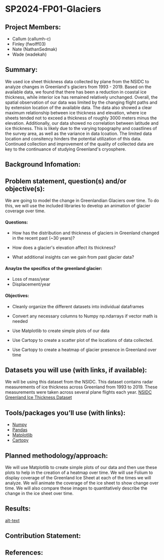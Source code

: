 # SP2024-FP01-Glaciers
## Project Members: 
- Callum (callumh-c)
- Finley (fwolff03)
- Nate (NathanSedmak)
- Wade (wadekah)
## Summary: 
We used ice sheet thickness data collected by plane from the NSIDC to analyze changes in Greenland's glaciers from 1993 - 2019. Based on the available data, we found that there has been a reduction in coastal ice thickness, while interior ice has remained relatively unchanged. Overall, the spatial observation of our data was limited by the changing flight paths and by extension location of the available data. The data also showed a clear maximum relationship between ice thickness and elevation, where ice sheets tended not to exceed a thickness of roughly 3000 meters minus the elevation. Additionally, our data showed no correlation between latitude and ice thickness. This is likely due to the varying topography and coastlines of the survey area, as well as the variance in data lcoation. The limited data location and consitency hinders the potential utilization of this data. Continued collection and improvement of the quality of collected data are key to the continuance of studying Greenland's cryosphere.

## Background Infomation:


## Problem statement, question(s) and/or objective(s):

We are going to model the change in Greenlandian Glaciers over time. To do this, we will use the included libraries to develop an animation of glacier coverage over time.

#### Questions:

- How has the distribution and thickness of glaciers in Greenland changed in the recent past (~30 years)?

- How does a glacier's elevation affect its thickness?

- What additional insights can we gain from past glacier data?

#### Anaylze the specifics of the greenland glacier:

- Loss of mass/year
- Displacement/year

#### Objectives:

- Cleanly organize the different datasets into individual dataframes

- Convert any necessary columns to Numpy np.ndarrays if vector math is needed

- Use Matplotlib to create simple plots of our data

- Use Cartopy to create a scatter plot of the locations of data collected.

- Use Cartopy to create a heatmap of glacier presence in Greenland over time

## Datasets you will use (with links, if available):

We will be using this dataset from the NSIDC. This dataset contains radar measurements of ice thickness across Greenland from 1993 to 2019. These measurements were taken across several plane flights each year. 
[NSIDC Greenland Ice Thickness Dataset](https://nsidc.org/data/nsidc-0625/versions/1)


## Tools/packages you’ll use (with links):
- [Numpy](https://numpy.org/)
- [Pandas](https://pandas.pydata.org/)
- [Matplotlib](https://matplotlib.org/)
- [Cartopy](https://pypi.org/project/Cartopy/)

## Planned methodology/approach:
We will use Matplotlib to create simple plots of our data and then use these plots to help in the creation of a heatmap over time. We will use Folium to display coverage of the Greenland Ice Sheet at each of the times we will analyze. We will animate the coverage of the ice sheet to show change over time. We will also compare these images to quantitatively describe the change in the ice sheet over time. 

## Results:
[alt-text](https://github.com/GPGN-268/SP2024-FP01-Glaciers/blob/main/figures/measurement_locations.png?raw=true)

## Contribution Statement:


## References:


